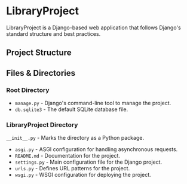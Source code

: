 # LibraryProject

LibraryProject is a Django-based web application that follows Django's standard structure and best practices.

## Project Structure

## Files & Directories

### Root Directory
- `manage.py` - Django's command-line tool to manage the project.
- `db.sqlite3` - The default SQLite database file.



### LibraryProject Directory
`__init__.py` - Marks the directory as a Python package.
- `asgi.py` - ASGI configuration for handling asynchronous requests.
- `README.md` - Documentation for the project.
- `settings.py` - Main configuration file for the Django project.
- `urls.py` - Defines URL patterns for the project.
- `wsgi.py` - WSGI configuration for deploying the project.

